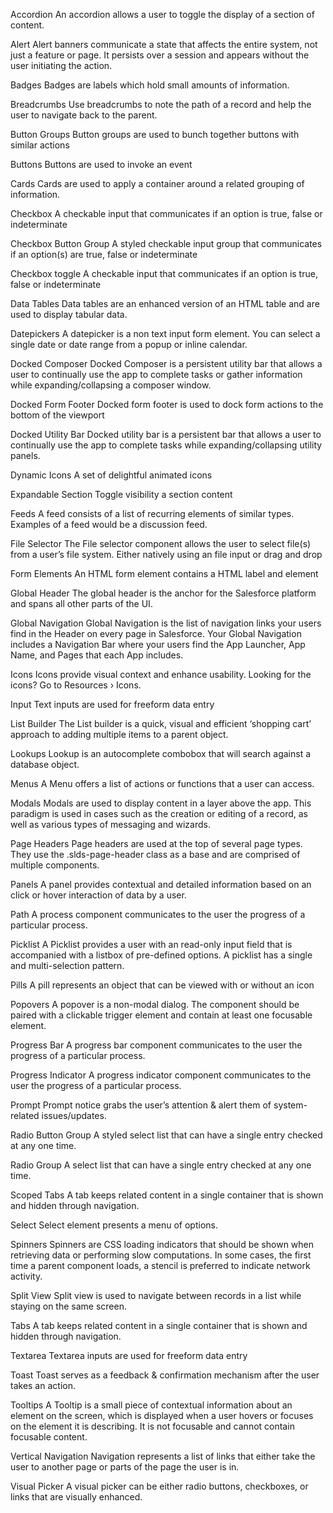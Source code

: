 Accordion
An accordion allows a user to toggle the display of a section of content.

Alert
Alert banners communicate a state that affects the entire system, not just a feature or page. It persists over a session and appears without the user initiating the action.

Badges
Badges are labels which hold small amounts of information.

Breadcrumbs
Use breadcrumbs to note the path of a record and help the user to navigate back to the parent.

Button Groups
Button groups are used to bunch together buttons with similar actions

Buttons
Buttons are used to invoke an event

Cards
Cards are used to apply a container around a related grouping of information.

Checkbox
A checkable input that communicates if an option is true, false or indeterminate

Checkbox Button Group
A styled checkable input group that communicates if an option(s) are true, false or indeterminate

Checkbox toggle
A checkable input that communicates if an option is true, false or indeterminate

Data Tables
Data tables are an enhanced version of an HTML table and are used to display tabular data.

Datepickers
A datepicker is a non text input form element. You can select a single date or date range from a popup or inline calendar.

Docked Composer
Docked Composer is a persistent utility bar that allows a user to continually use the app to complete tasks or gather information while expanding/collapsing a composer window.

Docked Form Footer
Docked form footer is used to dock form actions to the bottom of the viewport

Docked Utility Bar
Docked utility bar is a persistent bar that allows a user to continually use the app to complete tasks while expanding/collapsing utility panels.

Dynamic Icons
A set of delightful animated icons

Expandable Section
Toggle visibility a section content

Feeds
A feed consists of a list of recurring elements of similar types. Examples of a feed would be a discussion feed.

File Selector
The File selector component allows the user to select file(s) from a user’s file system. Either natively using an file input or drag and drop

Form Elements
An HTML form element contains a HTML label and element

Global Header
The global header is the anchor for the Salesforce platform and spans all other parts of the UI.

Global Navigation
Global Navigation is the list of navigation links your users find in the Header on every page in Salesforce. Your Global Navigation includes a Navigation Bar where your users find the App Launcher, App Name, and Pages that each App includes.

Icons
Icons provide visual context and enhance usability. Looking for the icons? Go to Resources › Icons.

Input
Text inputs are used for freeform data entry

List Builder
The List builder is a quick, visual and efficient ‘shopping cart’ approach to adding multiple items to a parent object.

Lookups
Lookup is an autocomplete combobox that will search against a database object.

Menus
A Menu offers a list of actions or functions that a user can access.

Modals
Modals are used to display content in a layer above the app. This paradigm is used in cases such as the creation or editing of a record, as well as various types of messaging and wizards.


Page Headers
Page headers are used at the top of several page types. They use the .slds-page-header class as a base and are comprised of multiple components.

Panels
A panel provides contextual and detailed information based on an click or hover interaction of data by a user.


Path
A process component communicates to the user the progress of a particular process.

Picklist
A Picklist provides a user with an read-only input field that is accompanied with a listbox of pre-defined options. A picklist has a single and multi-selection pattern.

Pills
A pill represents an object that can be viewed with or without an icon


Popovers
A popover is a non-modal dialog. The component should be paired with a clickable trigger element and contain at least one focusable element.

Progress Bar
A progress bar component communicates to the user the progress of a particular process.

Progress Indicator
A progress indicator component communicates to the user the progress of a particular process.

Prompt
Prompt notice grabs the user’s attention & alert them of system-related issues/updates.

Radio Button Group
A styled select list that can have a single entry checked at any one time.

Radio Group
A select list that can have a single entry checked at any one time.

Scoped Tabs
A tab keeps related content in a single container that is shown and hidden through navigation.

Select
Select element presents a menu of options.

Spinners
Spinners are CSS loading indicators that should be shown when retrieving data or performing slow computations. In some cases, the first time a parent component loads, a stencil is preferred to indicate network activity.

Split View
Split view is used to navigate between records in a list while staying on the same screen.

Tabs
A tab keeps related content in a single container that is shown and hidden through navigation.


Textarea
Textarea inputs are used for freeform data entry

Toast
Toast serves as a feedback & confirmation mechanism after the user takes an action.

Tooltips
A Tooltip is a small piece of contextual information about an element on the screen, which is displayed when a user hovers or focuses on the element it is describing. It is not focusable and cannot contain focusable content.

Vertical Navigation
Navigation represents a list of links that either take the user to another page or parts of the page the user is in.

Visual Picker
A visual picker can be either radio buttons, checkboxes, or links that are visually enhanced.








